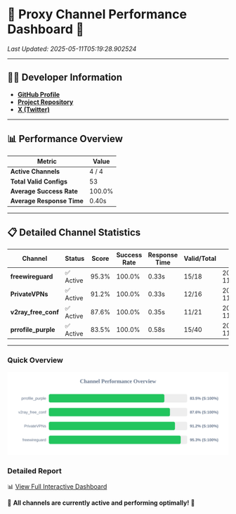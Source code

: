 # 🌟 Proxy Channel Performance Dashboard 🌟

_Last Updated: 2025-05-11T05:19:28.902524_

---

## 👩‍💻 Developer Information

- **[GitHub Profile](https://github.com/4n0nymou3)**  
- **[Project Repository](https://github.com/4n0nymou3/multi-proxy-config-fetcher)**  
- **[X (Twitter)](https://x.com/4n0nymou3)**  

---

## 📊 Performance Overview

| Metric                | Value       |
|-----------------------|-------------|
| **Active Channels**   | 4 / 4       |
| **Total Valid Configs** | 53          |
| **Average Success Rate** | 100.0%      |
| **Average Response Time** | 0.40s       |

---

## 📋 Detailed Channel Statistics

| Channel          | Status     | Score  | Success Rate | Response Time | Valid/Total | Last Success               |
|------------------|------------|--------|--------------|---------------|-------------|----------------------------|
| **freewireguard**  | ✅ Active  | 95.3%  | 100.0% | 0.33s         | 15/18       | 2025-05-11T05:19:28.900786 |
| **PrivateVPNs**  | ✅ Active  | 91.2%  | 100.0% | 0.33s         | 12/16       | 2025-05-11T05:19:28.547665 |
| **v2ray_free_conf**  | ✅ Active  | 87.6%  | 100.0% | 0.35s         | 11/21       | 2025-05-11T05:19:28.185811 |
| **prrofile_purple**  | ✅ Active  | 83.5%  | 100.0% | 0.58s         | 15/40       | 2025-05-11T05:19:27.805298 |

---

### Quick Overview
<div align="center">
  <a href="https://raw.githubusercontent.com/nullluser/NullRepo/refs/heads/main/assets/channel_stats_chart.svg">
    <img src="https://raw.githubusercontent.com/nullluser/NullRepo/refs/heads/main/assets/channel_stats_chart.svg" alt="Source Performance Statistics" width="800">
  </a>
</div>

### Detailed Report
📊 [View Full Interactive Dashboard](https://htmlpreview.github.io/?https://github.com/nullluser/NullRepo/blob/main/assets/performance_report.html)

🎉 **All channels are currently active and performing optimally!** 🎉
